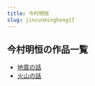 ```yaml
---
title: 今村明恒
slug: jincunmingheng17
---
```


## 今村明恒の作品一覧

- [地震の話](dizhennohuaf3)
- [火山の話](huoshannohuaa3)
